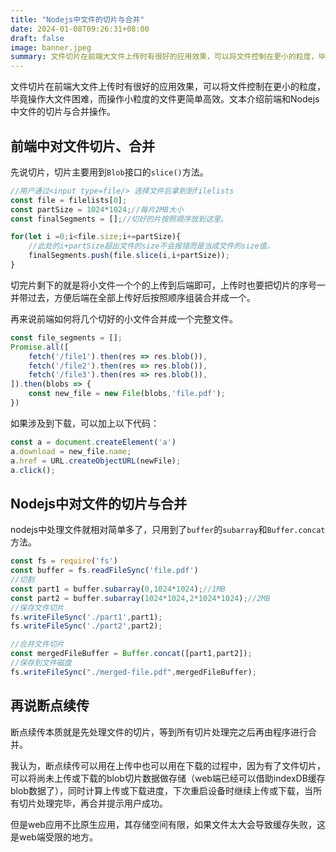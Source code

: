 ```yaml
---
title: "Nodejs中文件的切片与合并"
date: 2024-01-08T09:26:31+08:00
draft: false
image: banner.jpeg
summary: 文件切片在前端大文件上传时有很好的应用效果，可以将文件控制在更小的粒度，毕竟操作大文件困难，而操作小粒度的文件更简单高效。文本介绍前端和Nodejs中文件的切片与合并操作。
---
```


文件切片在前端大文件上传时有很好的应用效果，可以将文件控制在更小的粒度，毕竟操作大文件困难，而操作小粒度的文件更简单高效。文本介绍前端和Nodejs中文件的切片与合并操作。

## 前端中对文件切片、合并

先说切片，切片主要用到`Blob`接口的`slice()`方法。


```javascript
//用户通过<input type=file/> 选择文件后拿到到filelists
const file = filelists[0];
const partSize = 1024*1024;//每片2MB大小
const finalSegments = [];//切好的片按照顺序放到这里。

for(let i =0;i<file.size;i+=partSize){
    //此处的i+partSize超出文件的size不会报错而是当成文件的size值。
    finalSegments.push(file.slice(i,i+partSize));
}
```
切完片剩下的就是将小文件一个个的上传到后端即可，上传时也要把切片的序号一并带过去，方便后端在全部上传好后按照顺序组装合并成一个。


再来说前端如何将几个切好的小文件合并成一个完整文件。

```javascript
const file_segments = [];
Promise.all([
    fetch('/file1').then(res => res.blob()),
    fetch('/file2').then(res => res.blob()),
    fetch('/file3').then(res => res.blob()),
]).then(blobs => {
    const new_file = new File(blobs,'file.pdf');
})

```
如果涉及到下载，可以加上以下代码：
```javascript
const a = document.createElement('a')
a.download = new_file.name;
a.href = URL.createObjectURL(newFile);
a.click();
```
## Nodejs中对文件的切片与合并

nodejs中处理文件就相对简单多了，只用到了`buffer`的`subarray`和`Buffer.concat`方法。

```javascript
const fs = require('fs')
const buffer = fs.readFileSync('file.pdf')
//切割
const part1 = buffer.subarray(0,1024*1024);//1MB
const part2 = buffer.subarray(1024*1024,2*1024*1024);//2MB
//保存文件切片
fs.writeFileSync('./part1',part1);
fs.writeFileSync('./part2',part2);

//合并文件切片
const mergedFileBuffer = Buffer.concat([part1,part2]);
//保存到文件磁盘
fs.writeFileSync("./merged-file.pdf",mergedFileBuffer);
```

## 再说断点续传
断点续传本质就是先处理文件的切片，等到所有切片处理完之后再由程序进行合并。


我认为，断点续传可以用在上传中也可以用在下载的过程中，因为有了文件切片，
可以将尚未上传或下载的blob切片数据做存储（web端已经可以借助indexDB缓存blob数据了），同时计算上传或下载进度，下次重启设备时继续上传或下载，当所有切片处理完毕，再合并提示用户成功。

但是web应用不比原生应用，其存储空间有限，如果文件太大会导致缓存失败，这是web端受限的地方。



